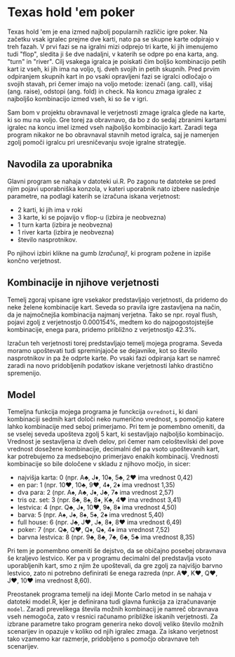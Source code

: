 # Texas hold 'em poker

Texas hold 'em je ena izmed najbolj popularnih različic igre poker. Na začetku vsak igralec prejme dve karti, nato pa se skupne karte odpirajo v treh fazah. V prvi fazi se na igralni mizi odprejo tri karte, ki jih imenujemo tudi "flop", sledita ji še dve nadaljni, v katerih se odpre po ena karta, ang. "turn" in "river". Cilj vsakega igralca je poiskati čim boljšo kombinacijo petih kart iz vseh, ki jih ima na voljo, tj. dveh svojih in petih skupnih. Pred prvim odpiranjem skupnih kart in po vsaki opravljeni fazi se igralci odločajo o svojih stavah, pri čemer imajo na voljo metode: izenači (ang. call), višaj (ang. raise), odstopi (ang. fold) in check. Na koncu zmaga igralec z najboljšo kombinacijo izmed vseh, ki so še v igri.

Sam bom v projektu obravnaval le verjetnosti zmage igralca glede na karte, ki so mu na voljo. Gre torej za obravnavo, da bo z do sedaj zbranimi kartami igralec na koncu imel izmed vseh najboljšo kombinacijo kart. Zaradi tega program nikakor ne bo obravnaval stavnih metod igralca, saj je namenjen zgolj pomoči igralcu pri uresničevanju svoje igralne strategije.




## Navodila za uporabnika

Glavni program se nahaja v datoteki ui.R. Po zagonu te datoteke se pred njim pojavi uporabniška konzola, v kateri uporabnik nato izbere naslednje parametre, na podlagi katerih se izračuna iskana verjetnost:
* 2 karti, ki jih ima v roki
* 3 karte, ki se pojavijo v flop-u (izbira je neobvezna)
* 1 turn karta (izbira je neobvezna)
* 1 river karta (izbira je neobvezna)
* število nasprotnikov.

Po njihovi izbiri klikne na gumb *Izračunaj!*, ki program požene in izpiše končno verjetnost.




## Kombinacije in njihove verjetnosti

Temelj zgoraj vpisane igre vsekakor predstavljajo verjetnosti, da pridemo do neke želene kombinacije kart. Seveda so pravila igre zastavljena na način, da je najmočnejša kombinacija najmanj verjetna. Tako se npr. royal flush, pojavi zgolj z verjetnostjo 0.000154%, medtem ko do najpogostojstejše kombinacije, enega para, pridemo približno z verjetnostjo 42.3%. 

Izračun teh verjetnosti torej predstavljajo temelj mojega programa. Seveda moramo upoštevati tudi spreminjajoče se dejavnike, kot so število nasprotnikov in pa že odprte karte. Po vsaki fazi odpiranja kart se namreč zaradi na novo pridobljenih podatkov iskane verjetnosti lahko drastično spremenijo.




## Model

Temeljna funkcija mojega programa je funckcija `ovrednoti`, ki dani kombinaciji sedmih kart določi neko numerično vrednost, s pomočjo katere lahko kombinacije med seboj primerjamo. Pri tem je pomembno omeniti, da se vselej seveda upošteva zgolj 5 kart, ki sestavljajo najboljšo kombinacijo. Vrednost je sestavljena iz dveh delov, pri čemer nam celoštevilski del pove vrednost dosežene kombinacije, decimalni del pa vsoto upoštevanih kart, kar potrebujemo za medsebojno primerjavo enakih kombinacij. Vrednosti kombinacije so bile določene v skladu z njihovo močjo, in sicer:
* najvišja karta: 0 (npr. A:clubs:, J:diamonds:, 10:spades:, 5:clubs:, 2:hearts: ima vrednost 0,42)
* en par: 1 (npr. 10:hearts:, 10:clubs:, 9:hearts:, 4:diamonds:, 2:diamonds: ima vrednost 1,35)
* dva para: 2 (npr. A:spades:, A:clubs:, J:diamonds:, J:clubs:, 7:spades: ima vrednost 2,57)
* tris oz. set: 3 (npr. 8:clubs:, 8:spades:, 8:diamonds:, K:clubs:, 4:hearts: ima vrednost 3,41)
* lestvica: 4 (npr. Q:clubs:, J:diamonds:, 10:hearts:, 9:spades:, 8:diamonds: ima vrednost 4,50)
* barva: 5 (npr. A:spades:, J:spades:, 8:spades:, 5:spades:, 2:spades: ima vrednost 5,40)
* full house: 6 (npr. J:clubs:, J:hearts:, J:spades:, 8:diamonds:, 8:hearts: ima vrednost 6,49)
* poker: 7 (npr. Q:clubs:, Q:hearts:, Q:diamonds:, Q:spades:, 4:diamonds: ima vrednost 7,52)
* barvna lestvica: 8 (npr. 9:clubs:, 8:clubs:, 7:clubs:, 6:clubs:, 5:clubs: ima vrednost 8,35)

Pri tem je pomembno omeniti še dejstvo, da se običajno posebej obravnava še kraljevo lestvico. Ker pa v programu decimalni del predstavlja vsoto uporabljenih kart, smo z njim že upoštevali, da gre zgolj za najvišjo barvno lestvico, zato ni potrebno definirati še enega razreda (npr. A:hearts:, K:hearts:, Q:hearts:, J:hearts:, 10:hearts: ima vrednost 8,60).

Preostanek programa temelji na ideji Monte Carlo metod in se nahaja v datoteki model.R, kjer je definirana tudi glavna funkcija za izračunavanje `model`. Zaradi prevelikega števila možnih kombinacij je namreč obravnava vseh nemogoča, zato v resnici računamo približke iskanih verjetnosti. Za izbrane parametre tako program generira neko dovolj veliko število možnih scenarijev in opazuje v koliko od njih igralec zmaga. Za iskano verjetnost tako vzamemo kar razmerje, pridobljeno s pomočjo obravnave teh scenarijev.
